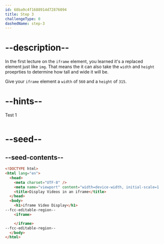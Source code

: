```yaml
---
id: 68ba9c4f1688914d72876094
title: Step 3
challengeType: 0
dashedName: step-3
---
```


# --description--

In the first lecture on the `iframe` element, you learned it's a replaced element just like `img`. That means the it can also take the `width` and `height` proeprties to determine how tall and wide it will be.

Give your `iframe` element a `width` of `560` and a `height` of `315`.

# --hints--

Test 1

```js

```

# --seed--

## --seed-contents--

```html
<!DOCTYPE html>
<html lang="en">
  <head>
    <meta charset="UTF-8" />
    <meta name="viewport" content="width=device-width, initial-scale=1.0" />
    <title>Display Videos in an iframe</title>
  </head>
  <body>
    <h1>iframe Video Display</h1>
--fcc-editable-region--
    <iframe>

    </iframe>
--fcc-editable-region--
  </body>
</html>
```
